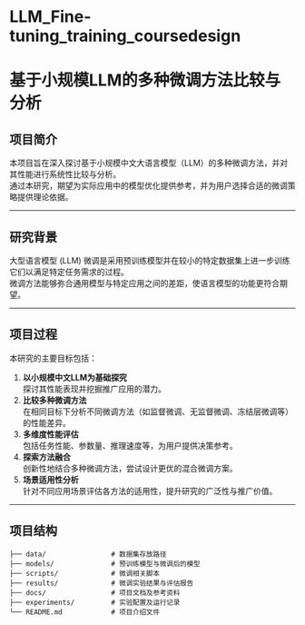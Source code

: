 # LLM_Fine-tuning_training_coursedesign
# 基于小规模LLM的多种微调方法比较与分析

## 项目简介
本项目旨在深入探讨基于小规模中文大语言模型（LLM）的多种微调方法，并对其性能进行系统性比较与分析。  
通过本研究，期望为实际应用中的模型优化提供参考，并为用户选择合适的微调策略提供理论依据。

---

## 研究背景
大型语言模型 (LLM) 微调是采用预训练模型并在较小的特定数据集上进一步训练它们以满足特定任务需求的过程。  
微调方法能够弥合通用模型与特定应用之间的差距，使语言模型的功能更符合期望。

---

## 项目过程
本研究的主要目标包括：
1. **以小规模中文LLM为基础探究**  
   探讨其性能表现并挖掘推广应用的潜力。
2. **比较多种微调方法**  
   在相同目标下分析不同微调方法（如监督微调、无监督微调、冻结层微调等）的性能差异。
3. **多维度性能评估**  
   包括任务性能、参数量、推理速度等，为用户提供决策参考。
4. **探索方法融合**  
   创新性地结合多种微调方法，尝试设计更优的混合微调方案。
5. **场景适用性分析**  
   针对不同应用场景评估各方法的适用性，提升研究的广泛性与推广价值。

---

## 项目结构
```plaintext
├── data/                # 数据集存放路径
├── models/              # 预训练模型与微调后的模型
├── scripts/             # 微调相关脚本
├── results/             # 微调实验结果与评估报告
├── docs/                # 项目文档及参考资料
├── experiments/         # 实验配置及运行记录
└── README.md            # 项目介绍文件
